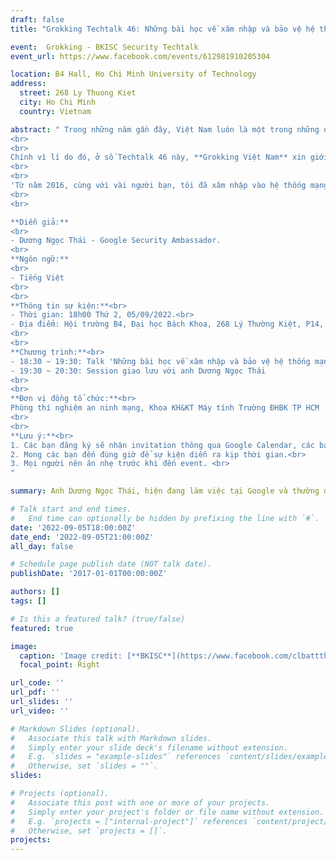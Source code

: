 ```yaml
---
draft: false
title: "Grokking Techtalk 46: Những bài học về xâm nhập và bảo vệ hệ thống mạng Việt Nam"

event:  Grokking - BKISC Security Techtalk
event_url: https://www.facebook.com/events/612981910205304

location: B4 Hall, Ho Chi Minh University of Technology
address:
  street: 268 Ly Thuong Kiet
  city: Ho Chi Minh
  country: Vietnam

abstract: " Trong những năm gần đây, Việt Nam luôn là một trong những quốc gia có tỉ lệ nhiễm mã độc và hứng chịu các cuộc tấn công mạng thuộc nhóm cao trên thế giới. Bên cạnh đó, mức độ sử dụng máy tính và các thiết bị thông minh tại Việt Nam tăng đột biến do ảnh hưởng của COVID-19, và đây cũng chính là môi trường lý tưởng để virus bùng phát, lây lan mạnh. Điều nay làm dấy lên mối lo ngại về an ninh trên không gian mạng, một vấn đề mà ít người Việt quan tâm đến nhưng lại có tầm quan trọng cao và sức ảnh hưởng lớn. 
<br>
<br>
Chính vì lí do đó, ở số Techtalk 46 này, **Grokking Việt Nam** xin giới thiệu với các bạn chủ đề **“Những bài học về xâm nhập và bảo vệ hệ thống mạng Việt Nam”** do anh **Dương Ngọc Thái** trình bày. Anh Thái hiện đang làm việc tại Google, anh thường được biết đến thông qua blog cá nhân **vnhacker@blogspot**. 
<br>
<br>
'Từ năm 2016, cùng với vài người bạn, tôi đã xâm nhập vào hệ thống mạng máy tính của nhiều ngân hàng, bệnh viện, startup ở Việt Nam (với sự đồng ý của họ). Đối với các ngân hàng, chúng tôi đã có thể đánh cắp được lượng tiền lớn và nhiều dữ liệu nhạy cảm. Đối với các bệnh viện, chúng tôi đã có thể đánh cắp toàn bộ dữ liệu khách hàng và thậm chí có thể thay đổi hồ sơ bệnh án. Trong bài nói chuyện này, tôi chia sẻ những gì chúng tôi đã học được, cung cấp thông tin về hiện trạng an ninh mạng ở Việt Nam. Tôi cũng đưa ra một cẩm nang giúp các doanh nghiệp và tổ chức bảo vệ tài sản và dữ liệu, tạo ra những sản phẩm được khách hàng tin tưởng.' - Anh Thái chia sẻ về mục đích của bài talk.
<br>
<br>

**Diễn giả:**
<br>
- Dương Ngọc Thái - Google Security Ambassador.
<br>
**Ngôn ngữ:**
<br>
- Tiếng Việt
<br>
<br>
**Thông tin sự kiện:**<br>
- Thời gian: 18h00 Thứ 2, 05/09/2022.<br>
- Địa điểm: Hội trường B4, Đại học Bách Khoa, 268 Lý Thường Kiệt, P14, Q10, TP.HCM.
<br>
<br>
**Chương trình:**<br>
- 18:30 ~ 19:30: Talk 'Những bài học về xâm nhập và bảo vệ hệ thống mạng Việt Nam'<br>
- 19:30 ~ 20:30: Session giao lưu với anh Dương Ngọc Thái  
<br>
<br>
**Đơn vị đồng tổ chức:**<br>
Phòng thí nghiệm an ninh mạng, Khoa KH&KT Máy tính Trường ĐHBK TP HCM
<br>  
<br>
**Lưu ý:**<br> 
1. Các bạn đăng ký sẽ nhận invitation thông qua Google Calendar, các bạn accept để nhận được thông báo sự kiện.<br>
2. Mong các bạn đến đúng giờ để sự kiện diễn ra kịp thời gian.<br>  
3. Mọi người nên ăn nhẹ trước khi đến event. <br> 
"

summary: Anh Dương Ngọc Thái, hiện đang làm việc tại Google và thường được biết đến thông qua blog cá nhân vnhacker@blogspot, sẽ kể về những lần tham gia kiểm thử và tấn công hệ thống của một số bệnh viện và ngân hàng ở Việt Nam. Qua đó, anh nói lên tầm quan trọng của kiểm thử bảo mật phần mềm và chính sách breach notification nhằm nâng cao nhận thức về bảo vệ thông tin người dùng của doanh nghiệp.

# Talk start and end times.
#   End time can optionally be hidden by prefixing the line with `#`.
date: '2022-09-05T18:00:00Z'
date_end: '2022-09-05T21:00:00Z'
all_day: false

# Schedule page publish date (NOT talk date).
publishDate: '2017-01-01T00:00:00Z'

authors: []
tags: []

# Is this a featured talk? (true/false)
featured: true

image:
  caption: 'Image credit: [**BKISC**](https://www.facebook.com/clbattthcmut)'
  focal_point: Right

url_code: ''
url_pdf: ''
url_slides: ''
url_video: ''

# Markdown Slides (optional).
#   Associate this talk with Markdown slides.
#   Simply enter your slide deck's filename without extension.
#   E.g. `slides = "example-slides"` references `content/slides/example-slides.md`.
#   Otherwise, set `slides = ""`.
slides:

# Projects (optional).
#   Associate this post with one or more of your projects.
#   Simply enter your project's folder or file name without extension.
#   E.g. `projects = ["internal-project"]` references `content/project/deep-learning/index.md`.
#   Otherwise, set `projects = []`.
projects:
---
```


<!-- Slides can be added in a few ways:

- **Create** slides using Wowchemy's [_Slides_](https://wowchemy.com/docs/managing-content/#create-slides) feature and link using `slides` parameter in the front matter of the talk file
- **Upload** an existing slide deck to `static/` and link using `url_slides` parameter in the front matter of the talk file
- **Embed** your slides (e.g. Google Slides) or presentation video on this page using [shortcodes](https://wowchemy.com/docs/writing-markdown-latex/).

Further event details, including page elements such as image galleries, can be added to the body of this page. -->
